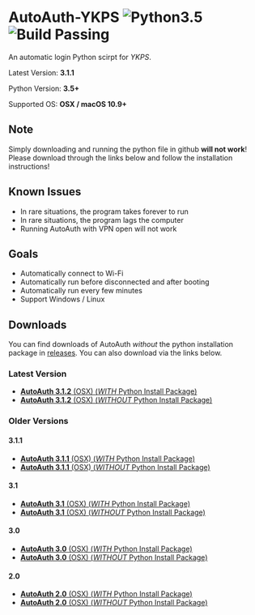 # AutoAuth-YKPS ![Python3.5](https://camo.githubusercontent.com/53aa0b9151bc545b404852175644228ee0efffe2/68747470733a2f2f696d672e736869656c64732e696f2f62616467652f707974686f6e2d332e352d626c75652e737667) ![Build Passing](https://camo.githubusercontent.com/7795340899e8ed519dc205d2c73b2360e17faaba/68747470733a2f2f7472617669732d63692e6f72672f626f656e6e656d616e6e2f6261646765732e7376673f6272616e63683d6d6173746572)

An automatic login Python scirpt for *YKPS*.

Latest Version: **3.1.1**

Python Version: **3.5+**

Supported OS: **OSX / macOS 10.9+**

## Note
Simply downloading and running the python file in github **will not work**! Please download through the links below and follow the installation instructions!

## Known Issues
* In rare situations, the program takes forever to run
* In rare situations, the program lags the computer
* Running AutoAuth with VPN open will not work

## Goals
* Automatically connect to Wi-Fi
* Automatically run before disconnected and after booting
* Automatically run every few minutes
* Support Windows / Linux

## Downloads
You can find downloads of AutoAuth *without* the python installation package in [releases](https://github.com/yu-george/AutoAuth-YKPS/releases). You can also download via the links below.

### Latest Version
* [**AutoAuth 3.1.2** (OSX) (*WITH* Python Install Package)](https://pan.baidu.com/s/1slHFyoP)
* [**AutoAuth 3.1.2** (OSX) (*WITHOUT* Python Install Package)](https://pan.baidu.com/s/1kV7cpKF)

### Older Versions
#### 3.1.1
* [**AutoAuth 3.1.1** (OSX) (*WITH* Python Install Package)](https://pan.baidu.com/s/1mhB3i8S)
* [**AutoAuth 3.1.1** (OSX) (*WITHOUT* Python Install Package)](https://pan.baidu.com/s/1mit24Co)

#### 3.1
* [**AutoAuth 3.1** (OSX) (*WITH* Python Install Package)](https://pan.baidu.com/s/1nvbjcLj)
* [**AutoAuth 3.1** (OSX) (*WITHOUT* Python Install Package)](https://pan.baidu.com/s/1dF9ptWd)

#### 3.0
* [**AutoAuth 3.0** (OSX) (*WITH* Python Install Package)](https://pan.baidu.com/s/1mirzGgg)
* [**AutoAuth 3.0** (OSX) (*WITHOUT* Python Install Package)](https://pan.baidu.com/s/1hrCWvQG)

#### 2.0
* [**AutoAuth 2.0** (OSX) (*WITH* Python Install Package)](https://pan.baidu.com/s/1miATkb2)
* [**AutoAuth 2.0** (OSX) (*WITHOUT* Python Install Package)](https://pan.baidu.com/s/1bp9jBaR)
